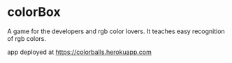 # colorBox
A game for the developers and rgb color lovers. It teaches easy recognition of rgb colors.

app deployed at https://colorballs.herokuapp.com
